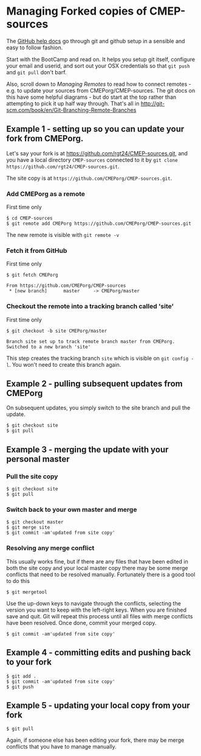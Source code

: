Managing Forked copies of CMEP-sources
======================================

The [GitHub help docs](https://help.github.com/) go through git and github setup in a sensible and easy to follow fashion.

Start with the BootCamp and read on. It helps you setup git itself, configure your email and userid, and sort out your OSX credentials so that `git push` and `git pull` don't barf.

Also, scroll down to *Managing Remotes* to read how to connect remotes - e.g. to update your sources from CMEPorg/CMEP-sources.
The git docs on this have some helpful diagrams - but do start at the top rather than attempting to pick it up half way through.
That's all in http://git-scm.com/book/en/Git-Branching-Remote-Branches


Example 1 - setting up so you can update your fork from CMEPorg.
------

Let's say your fork is at https://github.com/rgt24/CMEP-sources.git, and you have a local directory
`CMEP-sources` connected to it by `git clone https://github.com/rgt24/CMEP-sources.git`.

The site copy is at `https://github.com/CMEPorg/CMEP-sources.git`. 

### Add CMEPorg as a remote
First time only
```
$ cd CMEP-sources
$ git remote add CMEPorg https://github.com/CMEPorg/CMEP-sources.git
```
The new remote is visible with `git remote -v`

### Fetch it from GitHub
First time only
```
$ git fetch CMEPorg

From https://github.com/CMEPorg/CMEP-sources
 * [new branch]      master     -> CMEPorg/master
```

### Checkout the remote into a tracking branch called 'site'
First time only
```
$ git checkout -b site CMEPorg/master

Branch site set up to track remote branch master from CMEPorg.
Switched to a new branch 'site'
```

This step creates the tracking branch `site` which is visible on `git config -l`. You won't need to create this branch again. 

Example 2 - pulling subsequent updates from CMEPorg 
------
On subsequent updates, you simply switch to the site branch and pull the update.
```
$ git checkout site
$ git pull

```

Example 3 - merging the update with your personal master
------

### Pull the site copy
```
$ git checkout site
$ git pull
```

### Switch back to your own master and merge
```
$ git checkout master
$ git merge site
$ git commit -am'updated from site copy'
```

### Resolving any merge conflict
This usually works fine, but if there are any files that have been edited in both the site copy and your local master copy there may be some merge conflicts that need to be resolved manually. Fortunately there is a good tool to do this
```
$ git mergetool
```

Use the up-down keys to navigate through the conflicts, selecting the version you want to keep with the left-right keys. When you are finished save and quit. Git will repeat this process until all files with merge conflicts have been resolved. Once done, commit your merged copy.
```
$ git commit -am'updated from site copy'
``` 

Example 4 - committing edits and pushing back to your fork
------
```
$ git add .
$ git commit -am'updated from site copy'
$ git push
```

Example 5 - updating your local copy from your fork
------
```
$ git pull

```
Again, if someone else has been editing your fork, there may be merge conflicts that you have to manage manually.


